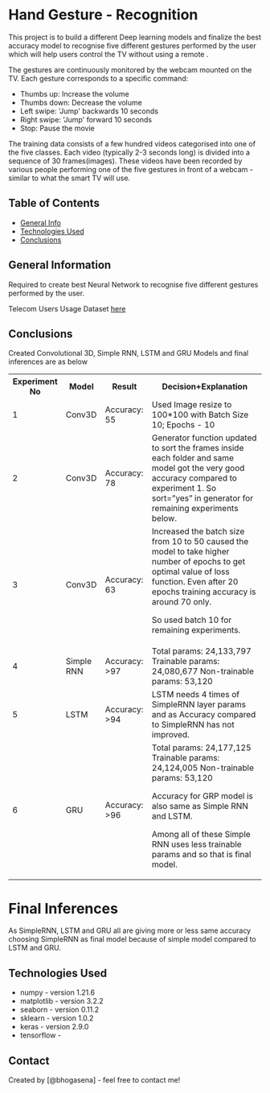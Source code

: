 # Hand Gesture - Recognition

This project is to build a different Deep learning models and finalize the best accuracy model to recognise five different gestures performed by the user which will help users control the TV without using a remote . 

The gestures are continuously monitored by the webcam mounted on the TV. Each gesture corresponds to a specific command:

* Thumbs up:  Increase the volume
* Thumbs down: Decrease the volume
* Left swipe: 'Jump' backwards 10 seconds
* Right swipe: 'Jump' forward 10 seconds  
* Stop: Pause the movie

The training data consists of a few hundred videos categorised into one of the five classes. Each video (typically 2-3 seconds long) is divided into a sequence of 30 frames(images). These videos have been recorded by various people performing one of the five gestures in front of a webcam - similar to what the smart TV will use. 

     
## Table of Contents
* [General Info](#general-information)
* [Technologies Used](#technologies-used)
* [Conclusions](#conclusions)

## General Information
Required to create best Neural Network to recognise five different gestures performed by the user.

Telecom Users Usage Dataset [here](https://drive.google.com/uc?id=1ehyrYBQ5rbQQe6yL4XbLWe3FMvuVUGiL)

## Conclusions
Created  Convolutional 3D, Simple RNN, LSTM and GRU Models and final inferences are as below

<table>
     <tr>
          <th>Experiment No</th>
          <th>Model</th>
          <th>Result</th>
          <th>Decision+Explanation</th>          
     </tr>
     <tr><td>1</td><td>Conv3D</td><td>Accuracy: 55</td><td>Used Image resize to 100*100 with Batch Size 10; Epochs - 10</td></tr>
     <tr><td>2</td><td>Conv3D</td><td>Accuracy: 78</td><td>Generator function updated to sort the frames inside each folder and same model got the very good accuracy compared to experiment 1.
So sort=”yes” in generator for remaining experiments below.
</td></tr>
     <tr><td>3</td><td>Conv3D</td><td>Accuracy: 63</td><td>Increased the batch size from 10 to 50 caused the model to take higher number of epochs to get optimal value of loss function. Even after 20 epochs training accuracy is around 70 only.

So used batch 10 for remaining experiments. 
</td></tr>
     <tr><td>4</td><td>Simple RNN</td><td>Accuracy: >97</td><td>Total params: 24,133,797
Trainable params: 24,080,677
Non-trainable params: 53,120
</td></tr>
     <tr><td>5</td><td>LSTM</td><td>Accuracy: >94</td><td>LSTM needs 4 times of SimpleRNN layer params and as Accuracy compared to SimpleRNN has not improved.</td></tr>
     <tr><td>6</td><td>GRU</td><td>Accuracy: >96</td><td>Total params: 24,177,125
Trainable params: 24,124,005
Non-trainable params: 53,120

Accuracy for GRP model is also same as Simple RNN and LSTM.

Among all of these Simple RNN uses less trainable params and so that is final model.
</td></tr>
</table>
                         
# Final Inferences

As SimpleRNN, LSTM and GRU all are giving more or less same accuracy choosing SimpleRNN as final model because of simple model compared to LSTM and GRU.

## Technologies Used
- numpy - version 1.21.6
- matplotlib - version 3.2.2
- seaborn - version 0.11.2
- sklearn - version 1.0.2
- keras - version 2.9.0
- tensorflow - 

## Contact
Created by [@bhogasena] - feel free to contact me!


<!-- Optional -->
<!-- ## License -->
<!-- This project is open source and available under the [... License](). -->

<!-- You don't have to include all sections - just the one's relevant to your project -->

